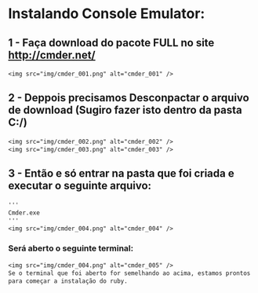 # Instalando Console Emulator:
  ## 1 - Faça download do pacote FULL no site <a href="http://cmder.net/">http://cmder.net/</a>
    <img src="img/cmder_001.png" alt="cmder_001" />

  ## 2 - Deppois precisamos Desconpactar o arquivo de download <b>(Sugiro fazer isto dentro da pasta C:/)</b>
    <img src="img/cmder_002.png" alt="cmder_002" />
    <img src="img/cmder_003.png" alt="cmder_003" />
  ## 3 - Então e só entrar na pasta que foi criada e executar o seguinte arquivo:
    '''
    Cmder.exe
    '''
    <img src="img/cmder_004.png" alt="cmder_004" />
  ### Será aberto o seguinte terminal:
    <img src="img/cmder_004.png" alt="cmder_005" />
    Se o terminal que foi aberto for semelhando ao acima, estamos prontos para começar a instalação do ruby.